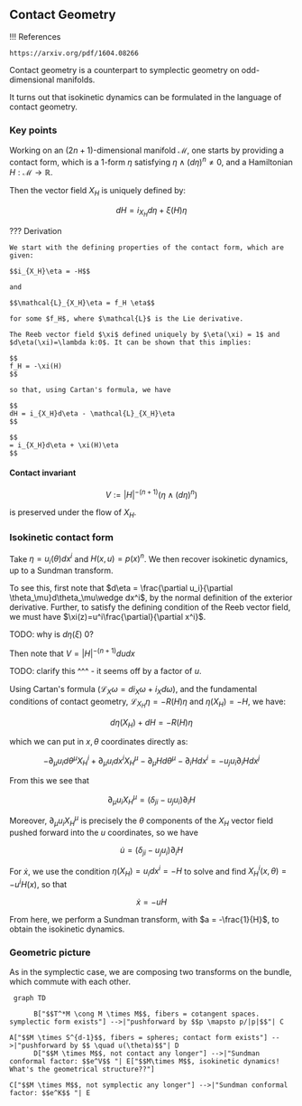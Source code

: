 ## Contact Geometry

!!! References

    https://arxiv.org/pdf/1604.08266

Contact geometry is a counterpart to symplectic geometry on odd-dimensional manifolds.

<!-- In symplectic geometry, we start with a $(2n)$-dim manifold equipped with a 1-form $\eta$ satisfying certain properties, and a scalar-valued function $H$ on the manifold, and derive a vector field on the manifold (section of the tangent bundle) which respects 
TODO

In contact geometry, we start with a $(2n+1)$-dim manifold equipped with a 1-form $\eta$ satisfying certain properties, and a scalar-valued function $H$ on the manifold, and derive a dynamics on the manifold which respects 
TODO
$H^{-n}\eta\wedge (d\eta)^{n-1}$. -->

It turns out that isokinetic dynamics can be formulated in the language of contact geometry.

### Key points

Working on an $(2n+1)$-dimensional manifold $\mathcal{M}$, one starts by providing a contact form, which is a 1-form $\eta$ satisfying $\eta\wedge (d\eta)^n \neq 0$, and a Hamiltonian $H : \mathcal{M} \to \mathbb{R}$.

Then the vector field $X_H$ is uniquely defined by:

$$
dH = i_{X_H}d\eta + \xi(H)\eta
$$

??? Derivation

    We start with the defining properties of the contact form, which are given:

    $$i_{X_H}\eta = -H$$ 

    and 

    $$\mathcal{L}_{X_H}\eta = f_H \eta$$

    for some $f_H$, where $\mathcal{L}$ is the Lie derivative.

    The Reeb vector field $\xi$ defined uniquely by $\eta(\xi) = 1$ and $d\eta(\xi)=\lambda k:0$. It can be shown that this implies:

    $$
    f_H = -\xi(H)
    $$

    so that, using Cartan's formula, we have

    $$
    dH = i_{X_H}d\eta - \mathcal{L}_{X_H}\eta
    $$

    $$
    = i_{X_H}d\eta + \xi(H)\eta
    $$

#### Contact invariant

$$
V := |H|^{-(n+1)}(\eta \wedge (d\eta)^n)
$$

is preserved under the flow of $X_H$.

### Isokinetic contact form

Take $\eta = u_i(\theta)dx^i$ and $H(x,u) = p(x)^{n}$. We then recover isokinetic dynamics, up to a Sundman transform.

To see this, first note that $d\eta = \frac{\partial u_i}{\partial \theta_\mu}d\theta_\mu\wedge dx^i$, by the normal definition of the exterior derivative. Further, to satisfy the defining condition of the Reeb vector field, we must have $\xi(z)=u^i\frac{\partial}{\partial x^i}$.

TODO: why is $d\eta(\xi)$ 0?

Then note that $V = |H|^{-(n+1)}dudx$

TODO: clarify this ^^^ - it seems off by a factor of $u$.

Using Cartan's formula ($\mathcal{L}_X\omega = di_X\omega + i_Xd\omega$), and the fundamental conditions of contact geometry, $\mathcal{L}_{X_H}\eta = -R(H)\eta$ and $\eta(X_H)=-H$, we have:

$$
d\eta(X_H) + dH = -R(H)\eta
$$

which we can put in $x,
\theta$ coordinates directly as:

$$
-\partial_\mu u_i d\theta^\mu X_H^i+ \partial_\mu u_i dx^i  X_H^\mu - \partial_\mu H d\theta^\mu - \partial_i H dx^i = -u_ju_i\partial_i H dx^j
$$

From this we see that 

$$
\partial_\mu u_i   X_H^\mu = (\delta_{ji}-u_ju_i)\partial_i H 
$$

Moreover, $\partial_\mu u_i   X_H^\mu$ is precisely the $\theta$ components of the $X_H$ vector field pushed forward into the $u$ coordinates, so we have

$$
\dot u = (\delta_{ji}-u_ju_i)\partial_i H 
$$

For $\dot x$, we use the condition $\eta(X_H)=u_idx^i = -H$ to solve and find $X_H^i(x,\theta) = -u^iH(x)$, so that

$$
\dot x = -uH
$$

From here, we perform a Sundman transform, with $a = -\frac{1}{H}$, to obtain the isokinetic dynamics.

### Geometric picture

As in the symplectic case, we are composing two transforms on the bundle, which commute with each other.

```mermaid
 graph TD
      
      B["$$T^*M \cong M \times M$$, fibers = cotangent spaces. symplectic form exists"] -->|"pushforward by $$p \mapsto p/|p|$$"| C
     
A["$$M \times S^{d-1}$$, fibers = spheres; contact form exists"] -->|"pushforward by $$ \quad u(\theta)$$"| D
      D["$$M \times M$$, not contact any longer"] -->|"Sundman conformal factor: $$e^V$$ "| E["$$M\times M$$, isokinetic dynamics! What's the geometrical structure??"]
     
C["$$M \times M$$, not symplectic any longer"] -->|"Sundman conformal factor: $$e^K$$ "| E
```
      

      




      
